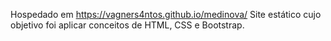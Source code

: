 Hospedado em https://vagners4ntos.github.io/medinova/
Site estático cujo objetivo foi aplicar conceitos de HTML, CSS e Bootstrap.
